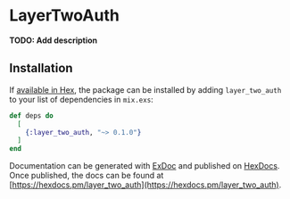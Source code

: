 # LayerTwoAuth

**TODO: Add description**

## Installation

If [available in Hex](https://hex.pm/docs/publish), the package can be installed
by adding `layer_two_auth` to your list of dependencies in `mix.exs`:

```elixir
def deps do
  [
    {:layer_two_auth, "~> 0.1.0"}
  ]
end
```

Documentation can be generated with [ExDoc](https://github.com/elixir-lang/ex_doc)
and published on [HexDocs](https://hexdocs.pm). Once published, the docs can
be found at [https://hexdocs.pm/layer_two_auth](https://hexdocs.pm/layer_two_auth).

